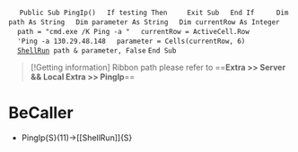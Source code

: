 &nbsp;&nbsp;&nbsp;&nbsp;
`Public Sub PingIp()`
&nbsp;&nbsp;&nbsp;&nbsp;`If testing Then`
&nbsp;&nbsp;&nbsp;&nbsp;&nbsp;&nbsp;&nbsp;&nbsp;`Exit Sub`
&nbsp;&nbsp;&nbsp;&nbsp;`End If`
&nbsp;&nbsp;&nbsp;&nbsp;
&nbsp;&nbsp;&nbsp;&nbsp;`Dim path As String`
&nbsp;&nbsp;&nbsp;&nbsp;`Dim parameter As String`
&nbsp;&nbsp;&nbsp;&nbsp;`Dim currentRow As Integer`
&nbsp;&nbsp;&nbsp;&nbsp;
&nbsp;&nbsp;&nbsp;&nbsp;`path = "cmd.exe /K Ping -a "`
&nbsp;&nbsp;&nbsp;&nbsp;`currentRow = ActiveCell.Row`
&nbsp;&nbsp;&nbsp;&nbsp;
&nbsp;&nbsp;&nbsp;&nbsp;`'Ping -a 130.29.48.148`
&nbsp;&nbsp;&nbsp;&nbsp;`parameter = Cells(currentRow, 6)`
&nbsp;&nbsp;&nbsp;&nbsp;
&nbsp;&nbsp;&nbsp;&nbsp;[`ShellRun`](ShellRun)` path & parameter, False`
`End Sub`


> [!Getting information]
> Ribbon path please refer to ==**Extra >> Server && Local Extra >> PingIp**==


# BeCaller
- PingIp{S}(11)->[[ShellRun]]{S}

